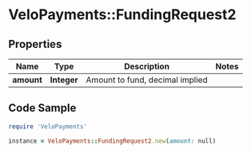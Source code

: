 # VeloPayments::FundingRequest2

## Properties

Name | Type | Description | Notes
------------ | ------------- | ------------- | -------------
**amount** | **Integer** | Amount to fund, decimal implied | 

## Code Sample

```ruby
require 'VeloPayments'

instance = VeloPayments::FundingRequest2.new(amount: null)
```


